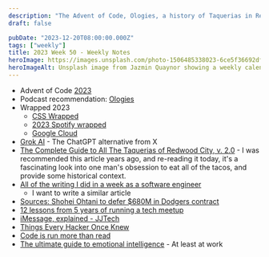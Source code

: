 ```yaml
---
description: "The Advent of Code, Ologies, a history of Taquerias in Redwood City, and things hackers once knew"
draft: false

pubDate: "2023-12-20T08:00:00.000Z"
tags: ["weekly"]
title: 2023 Week 50 - Weekly Notes
heroImage: https://images.unsplash.com/photo-1506485338023-6ce5f36692df?ixlib=rb-4.0.3&ixid=M3wxMjA3fDB8MHxwaG90by1wYWdlfHx8fGVufDB8fHx8fA%3D%3D&auto=format&fit=crop&w=2370&q=80
heroImageAlt: Unsplash image from Jazmin Quaynor showing a weekly calendar
---
```


- Advent of Code [2023](https://adventofcode.com/2023/day/1)
- Podcast recommendation: [Ologies](https://www.alieward.com/ologies)
- Wrapped 2023
  - [CSS Wrapped](https://developer.chrome.com/blog/css-wrapped-2023)
  - [2023 Spotify wrapped](https://www.spotify.com/us/wrapped/)
  - [Google Cloud](https://cloud.google.com/blog/products/chrome-enterprise/chrome-enterprise-2023-a-year-of-innovation-wrapped-up)
- [Grok AI](https://grok.x.ai/) - The ChatGPT alternative from X
- [The Complete Guide to All The Taquerias of Redwood City, v. 2.0](http://www.emeraldlake.com/tacos/) - I was recommended this article years ago, and re-reading it today, it's a fascinating look into one man's obsession to eat all of the tacos, and provide some historical context.
- [All of the writing I did in a week as a software engineer](https://alexanderell.is/posts/writing-swe/)
  - I want to write a similar article
- [Sources: Shohei Ohtani to defer $680M in Dodgers contract](https://www.espn.com/mlb/story/_/id/39092632/shohei-ohtani-defer-680m-deal-dodgers-sources)
- [12 lessons from 5 years of running a tech meetup](https://davekiss.com/blog/12-lessons-from-5-years-of-running-a-tech-meetup?utm_source=tldrnewsletter)
- [iMessage, explained - JJTech](https://jjtech.dev/reverse-engineering/imessage-explained/?utm_source=tldrnewsletter)
- [Things Every Hacker Once Knew](http://www.catb.org/esr/faqs/things-every-hacker-once-knew/?utm_source=tldrnewsletter)
- [Code is run more than read](https://olano.dev/2023-11-30-code-is-run-more-than-read/)
- [The ultimate guide to emotional intelligence](https://www.fastcompany.com/90759802/the-ultimate-science-backed-guide-to-emotional-intelligence-at-work) - At least at work
